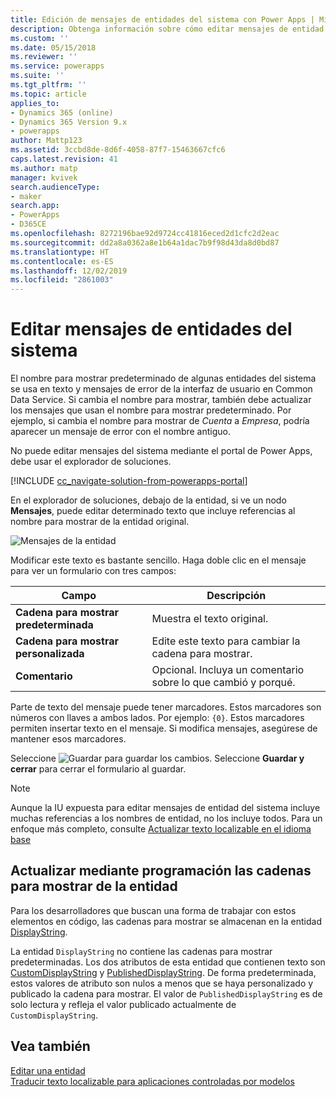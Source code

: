 ```yaml
---
title: Edición de mensajes de entidades del sistema con Power Apps | MicrosoftDocs
description: Obtenga información sobre cómo editar mensajes de entidad del sistema
ms.custom: ''
ms.date: 05/15/2018
ms.reviewer: ''
ms.service: powerapps
ms.suite: ''
ms.tgt_pltfrm: ''
ms.topic: article
applies_to:
- Dynamics 365 (online)
- Dynamics 365 Version 9.x
- powerapps
author: Mattp123
ms.assetid: 3ccbd8de-8d6f-4058-87f7-15463667cfc6
caps.latest.revision: 41
ms.author: matp
manager: kvivek
search.audienceType:
- maker
search.app:
- PowerApps
- D365CE
ms.openlocfilehash: 8272196bae92d9724cc41816eced2d1cfc2d2eac
ms.sourcegitcommit: dd2a8a0362a8e1b64a1dac7b9f98d43da8d0bd87
ms.translationtype: HT
ms.contentlocale: es-ES
ms.lasthandoff: 12/02/2019
ms.locfileid: "2861003"
---
```

# <a name="edit-system-entity-messages"></a>Editar mensajes de entidades del sistema

El nombre para mostrar predeterminado de algunas entidades del sistema se usa en texto y mensajes de error de la interfaz de usuario en Common Data Service. Si cambia el nombre para mostrar, también debe actualizar los mensajes que usan el nombre para mostrar predeterminado. Por ejemplo, si cambia el nombre para mostrar de *Cuenta* a *Empresa*, podría aparecer un mensaje de error con el nombre antiguo.  

No puede editar mensajes del sistema mediante el portal de Power Apps, debe usar el explorador de soluciones.

[!INCLUDE [cc_navigate-solution-from-powerapps-portal](../../includes/cc_navigate-solution-from-powerapps-portal.md)]

En el explorador de soluciones, debajo de la entidad, si ve un nodo **Mensajes**, puede editar determinado texto que incluye referencias al nombre para mostrar de la entidad original. 

![Mensajes de la entidad](../model-driven-apps/media/entity-messages.png)

Modificar este texto es bastante sencillo. Haga doble clic en el mensaje para ver un formulario con tres campos:  
  
|Campo|Descripción|  
|-----------|-----------------|  
|**Cadena para mostrar predeterminada**|Muestra el texto original.|  
|**Cadena para mostrar personalizada**|Edite este texto para cambiar la cadena para mostrar.|  
|**Comentario**|Opcional. Incluya un comentario sobre lo que cambió y porqué.|  
  
Parte de texto del mensaje puede tener marcadores. Estos marcadores son números con llaves a ambos lados. Por ejemplo: `{0}`. Estos marcadores permiten insertar texto en el mensaje. Si modifica mensajes, asegúrese de mantener esos marcadores. 

Seleccione ![Guardar](media/save-entity-icon-solution-explorer.png) para guardar los cambios. Seleccione **Guardar y cerrar** para cerrar el formulario al guardar.

> [!NOTE]
> Aunque la IU expuesta para editar mensajes de entidad del sistema incluye muchas referencias a los nombres de entidad, no los incluye todos. Para un enfoque más completo, consulte [Actualizar texto localizable en el idioma base](../model-driven-apps/translate-localizable-text.md#updating-localizable-text-in-the-base-language)

## <a name="programmatically-update-entity-display-strings"></a>Actualizar mediante programación las cadenas para mostrar de la entidad

Para los desarrolladores que buscan una forma de trabajar con estos elementos en código, las cadenas para mostrar se almacenan en la entidad [DisplayString](../../developer/common-data-service/reference/entities/displaystring.md). 

La entidad `DisplayString` no contiene las cadenas para mostrar predeterminadas. Los dos atributos de esta entidad que contienen texto son [CustomDisplayString](../../developer/common-data-service/reference/entities/displaystring.md#BKMK_CustomDisplayString) y [PublishedDisplayString](../../developer/common-data-service/reference/entities/displaystring.md#BKMK_PublishedDisplayString). De forma predeterminada, estos valores de atributo son nulos a menos que se haya personalizado y publicado la cadena para mostrar. El valor de `PublishedDisplayString` es de solo lectura y refleja el valor publicado actualmente de `CustomDisplayString`.
 
## <a name="see-also"></a>Vea también
[Editar una entidad](edit-entities.md)<br />
[Traducir texto localizable para aplicaciones controladas por modelos](../model-driven-apps/translate-localizable-text.md)
